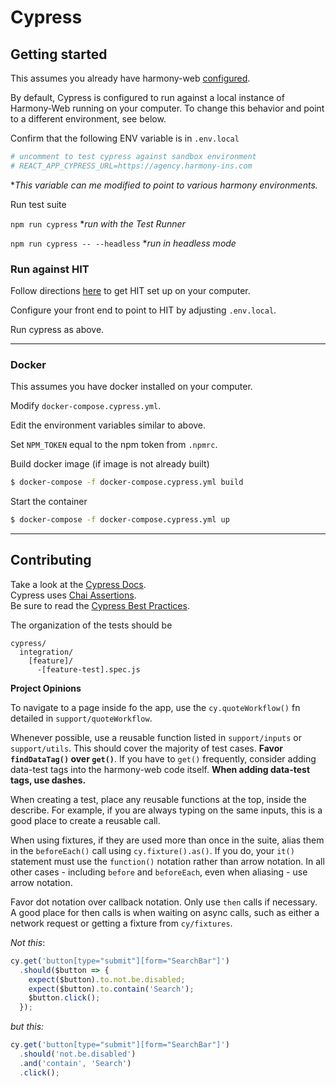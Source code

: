 # Cypress

## Getting started

This assumes you already have harmony-web
[configured](https://bitbucket.org/exzeo-usa/harmony-web/src/master/).

By default, Cypress is configured to run against a local instance of Harmony-Web running on your computer.
To change this behavior and point to a different environment, see below.

Confirm that the following ENV variable is in `.env.local`
```bash
# uncomment to test cypress against sandbox environment
# REACT_APP_CYPRESS_URL=https://agency.harmony-ins.com
```
**This variable can me modified to point to various harmony environments.*

Run test suite

`npm run cypress` **run with the Test Runner*

`npm run cypress -- --headless` **run in headless mode*

### Run against HIT

Follow directions
[here](https://issuecenter.atlassian.net/wiki/spaces/SDLC/pages/577634574/Running+HIT)
to get HIT set up on your computer. 

Configure your front end to point to HIT by adjusting `.env.local`.

Run cypress as above.

---

### Docker

This assumes you have docker installed on your computer.

Modify `docker-compose.cypress.yml`.

Edit the environment variables similar to above.

Set `NPM_TOKEN` equal to the npm token from `.npmrc`.

Build docker image (if image is not already built)
```bash
$ docker-compose -f docker-compose.cypress.yml build
```

Start the container
```bash
$ docker-compose -f docker-compose.cypress.yml up
```

---

## Contributing

Take a look at the 
[Cypress Docs](https://docs.cypress.io/guides/getting-started/writing-your-first-test.html#Add-a-test-file).  
Cypress uses [Chai Assertions](https://www.chaijs.com/api/bdd/).  
Be sure to read the [Cypress Best Practices](https://docs.cypress.io/guides/references/best-practices.html).

The organization of the tests should be 
```
cypress/
  integration/
    [feature]/
      -[feature-test].spec.js
```

**Project Opinions**

To navigate to a page inside fo the app, use the `cy.quoteWorkflow()` fn detailed
in `support/quoteWorkflow`.

Whenever possible, use a reusable function listed in `support/inputs` or 
`support/utils`. This should cover the majority of test cases. **Favor `findDataTag()` over 
`get()`**. If you have to `get()` frequently, consider adding data-test tags into the 
harmony-web code itself. **When adding data-test tags, use dashes.**

When creating a test, place any reusable functions at the top, inside the describe.
For example, if you are always typing on the same inputs, this is a good place
to create a reusable call.

When using fixtures, if they are used more than once in the suite, alias them in the
`beforeEach()` call using `cy.fixture().as()`. If you do, your `it()` statement must
use the `function()` notation rather than arrow notation. In all other cases  -
including `before` and `beforeEach`, even when aliasing - use arrow notation.

Favor dot notation over callback notation. Only use `then` calls if necessary. A good
place for then calls is when waiting on async calls, such as either a network request
or getting a fixture from `cy/fixtures`. 

*Not this*:
```js
cy.get('button[type="submit"][form="SearchBar"]')
  .should($button => {
    expect($button).to.not.be.disabled;
    expect($button).to.contain('Search');
    $button.click();
  });
```

*but this:*
```js
cy.get('button[type="submit"][form="SearchBar"]')
  .should('not.be.disabled')
  .and('contain', 'Search')
  .click();
```
